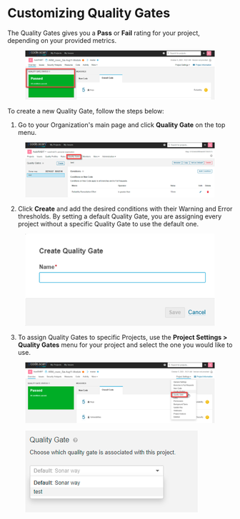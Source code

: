 # Customizing Quality Gates

The Quality Gates gives you a **Pass** or **Fail** rating for your project, depending on your provided metrics.

<figure><img src="../../../.gitbook/assets/image (68) (1) (1) (1) (1) (1) (1).png" alt=""><figcaption></figcaption></figure>

To create a new Quality Gate, follow the steps below:

1. Go to your Organization's main page and click **Quality Gate** on the top menu.

<figure><img src="../../../.gitbook/assets/image (69) (1) (1) (1) (1).png" alt=""><figcaption></figcaption></figure>

2. Click **Create** and add the desired conditions with their Warning and Error thresholds. By setting a default Quality Gate, you are assigning every project without a specific Quality Gate to use the default one.

<figure><img src="../../../.gitbook/assets/image (70) (1) (1) (1) (1).png" alt=""><figcaption></figcaption></figure>

3. To assign Quality Gates to specific Projects, use the **Project Settings > Quality Gates** menu for your project and select the one you would like to use.

<figure><img src="../../../.gitbook/assets/image (72) (1) (1) (1) (1).png" alt=""><figcaption></figcaption></figure>

<figure><img src="../../../.gitbook/assets/image (73) (1) (1) (1) (1).png" alt=""><figcaption></figcaption></figure>
